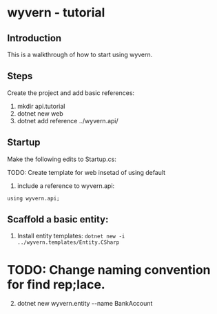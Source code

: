 # wyvern - tutorial


## Introduction

This is a walkthrough of how to start using wyvern.

## Steps

Create the project and add basic references:

1. mkdir api.tutorial
2. dotnet new web
3. dotnet add reference ../wyvern.api/

## Startup

Make the following edits to Startup.cs:

TODO: Create template for web insetad of using default

1. include a reference to wyvern.api:

`using wyvern.api;`


## Scaffold a basic entity:

1. Install entity templates: `dotnet new -i ../wyvern.templates/Entity.CSharp`
# TODO: Change naming convention for find rep;lace.
2. dotnet new wyvern.entity --name BankAccount
